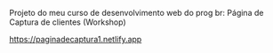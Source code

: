 Projeto do meu curso de desenvolvimento web do prog br:
Página de Captura de clientes (Workshop)

https://paginadecaptura1.netlify.app
